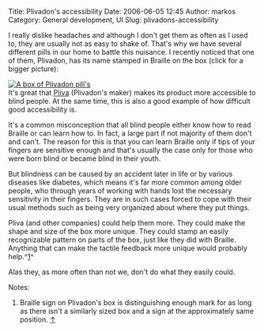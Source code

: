 Title: Plivadon's accessibility
Date: 2006-06-05 12:45
Author: markos
Category: General development, UI
Slug: plivadons-accessibility

I really dislike headaches and although I don't get them as often as I
used to, they are usually not as easy to shake of. That's why we have
several different pills in our home to battle this nuisance. I recently
noticed that one of them, Plivadon, has its name stamped in Braille on
the box (click for a bigger picture):

[![A box of Plivadon
pill's](http://static.marela.si/users0/markos/2/ndkvtPUIDCSxe-m9hlVPA8rI8xc.jpg)](http://www.marela.si/photos/6581/?original "Full size picture")  
It's great that [Pliva](http://www.pliva.com/) (Plivadon's maker) makes
its product more accessible to blind people. At the same time, this is
also a good example of how difficult good accessibility is.

It's a common misconception that all blind people either know how to
read Braille or can learn how to. In fact, a large part if not majority
of them don't and can't. The reason for this is that you can learn
Braille only if tips of your fingers are sensitive enough and that's
usually the case only for those who were born blind or became blind in
their youth.

But blindness can be caused by an accident later in life or by various
diseases like diabetes, which means it's far more common among older
people, who through years of working with hands lost the necessary
sensitivity in their fingers. They are in such cases forced to cope with
their usual methods such as being very organized about where they put
things.

Pliva (and other companies) could help them more. They could make the
shape and size of the box more unique. They could stamp an easily
recognizable pattern on parts of the box, just like they did with
Braille. Anything that can make the tactile feedback more unique would
probably help.^[1](#pliva-2006-06-05)<a name="pliva1-2006-06-06"></a>^

Alas they, as more often than not we, don't do what they easily could.

<div class="notes">

Notes:

1.  <a name="pliva-2006-06-05"></a>Braille sign on Plivadon's box is
    distinguishing enough mark for as long as there isn't a similarly
    sized box and a sign at the approximately same position.
    [↑](#pliva1-2006-06-06)

</div>
